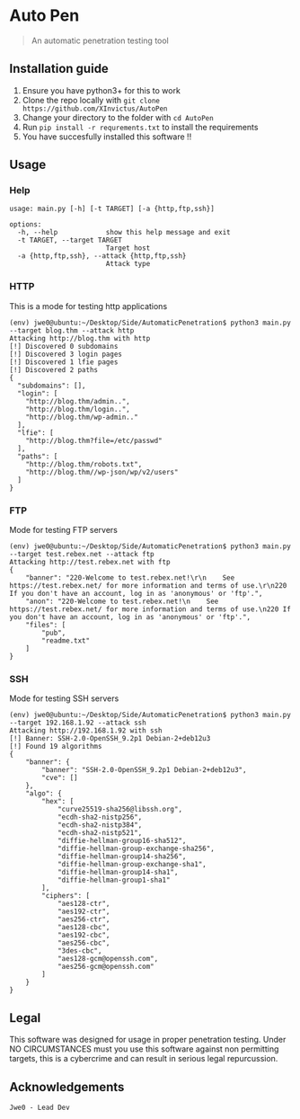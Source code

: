 # Auto Pen
> An automatic penetration testing tool

## Installation guide
1. Ensure you have python3+ for this to work
2. Clone the repo locally with `git clone https://github.com/XInvictus/AutoPen`
3. Change your directory to the folder with `cd AutoPen`
4. Run `pip install -r requrements.txt` to install the requirements
5. You have succesfully installed this software !!

## Usage

### Help
```
usage: main.py [-h] [-t TARGET] [-a {http,ftp,ssh}]

options:
  -h, --help            show this help message and exit
  -t TARGET, --target TARGET
                        Target host
  -a {http,ftp,ssh}, --attack {http,ftp,ssh}
                        Attack type
```
### HTTP
This is a mode for testing http applications
```
(env) jwe0@ubuntu:~/Desktop/Side/AutomaticPenetration$ python3 main.py --target blog.thm --attack http
Attacking http://blog.thm with http
[!] Discovered 0 subdomains
[!] Discovered 3 login pages
[!] Discovered 1 lfie pages
[!] Discovered 2 paths
{
  "subdomains": [],
  "login": [
    "http://blog.thm/admin..",
    "http://blog.thm/login..",
    "http://blog.thm/wp-admin.."
  ],
  "lfie": [
    "http://blog.thm?file=/etc/passwd"
  ],
  "paths": [
    "http://blog.thm/robots.txt",
    "http://blog.thm//wp-json/wp/v2/users"
  ]
}
```
### FTP
Mode for testing FTP servers
```
(env) jwe0@ubuntu:~/Desktop/Side/AutomaticPenetration$ python3 main.py --target test.rebex.net --attack ftp
Attacking http://test.rebex.net with ftp
{
    "banner": "220-Welcome to test.rebex.net!\r\n    See https://test.rebex.net/ for more information and terms of use.\r\n220 If you don't have an account, log in as 'anonymous' or 'ftp'.",
    "anon": "220-Welcome to test.rebex.net!\n    See https://test.rebex.net/ for more information and terms of use.\n220 If you don't have an account, log in as 'anonymous' or 'ftp'.",
    "files": [
        "pub",
        "readme.txt"
    ]
}
```
### SSH
Mode for testing SSH servers
```
(env) jwe0@ubuntu:~/Desktop/Side/AutomaticPenetration$ python3 main.py --target 192.168.1.92 --attack ssh
Attacking http://192.168.1.92 with ssh
[!] Banner: SSH-2.0-OpenSSH_9.2p1 Debian-2+deb12u3
[!] Found 19 algorithms
{
    "banner": {
        "banner": "SSH-2.0-OpenSSH_9.2p1 Debian-2+deb12u3",
        "cve": []
    },
    "algo": {
        "hex": [
            "curve25519-sha256@libssh.org",
            "ecdh-sha2-nistp256",
            "ecdh-sha2-nistp384",
            "ecdh-sha2-nistp521",
            "diffie-hellman-group16-sha512",
            "diffie-hellman-group-exchange-sha256",
            "diffie-hellman-group14-sha256",
            "diffie-hellman-group-exchange-sha1",
            "diffie-hellman-group14-sha1",
            "diffie-hellman-group1-sha1"
        ],
        "ciphers": [
            "aes128-ctr",
            "aes192-ctr",
            "aes256-ctr",
            "aes128-cbc",
            "aes192-cbc",
            "aes256-cbc",
            "3des-cbc",
            "aes128-gcm@openssh.com",
            "aes256-gcm@openssh.com"
        ]
    }
}
```

## Legal
This software was designed for usage in proper penetration testing. Under NO CIRCUMSTANCES must you use this software against non permitting targets, this is a cybercrime and can result in serious legal repurcussion.

## Acknowledgements
```Jwe0 - Lead Dev```